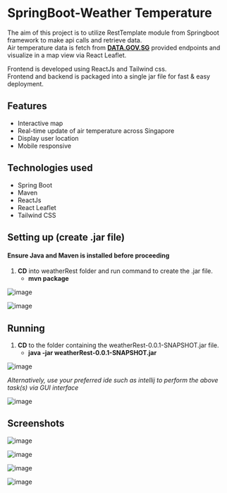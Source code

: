 # SpringBoot-Weather Temperature
The aim of this project is to utilize RestTemplate module from Springboot framework to make api calls and retrieve data.<br/>
Air temperature data is fetch from **[DATA.GOV.SG](https://beta.data.gov.sg/)** provided endpoints and visualize in a map view via React Leaflet.

Frontend is developed using ReactJs and Tailwind css. <br/>
Frontend and backend is packaged into a single jar file for fast & easy deployment.

## Features
* Interactive map
* Real-time update of air temperature across Singapore
* Display user location
* Mobile responsive
  
## Technologies used
* Spring Boot
* Maven
* ReactJs
* React Leaflet
* Tailwind CSS

## Setting up (create .jar file)
#### Ensure Java and Maven is installed before proceeding #### 

1. **CD** into weatherRest folder and run command to create the .jar file.
    - **mvn package**

![image](https://github.com/dude76vvv/springBoot-weatherTemp-restTemplate/assets/131178280/87b2b186-c1fd-461a-934a-3eb13cc96e59)

![image](https://github.com/dude76vvv/springBoot-weatherTemp-restTemplate/assets/131178280/cf26033c-6513-4b57-880b-971fedaff60b)


## Running

1. **CD** to the folder containing the weatherRest-0.0.1-SNAPSHOT.jar file.
    - **java -jar weatherRest-0.0.1-SNAPSHOT.jar**

![image](https://github.com/dude76vvv/springBoot-weatherTemp-restTemplate/assets/131178280/6741b549-35ae-4bdd-9e70-e35baad53f99)

_Alternatively, use your preferred ide such as intellij to perform the above task(s) via GUI interface_ 

![image](https://github.com/dude76vvv/springBoot-weatherTemp-restTemplate/assets/131178280/f4e48c4f-58fc-48f0-8a3d-5c40aa305c15)



## Screenshots

![image](https://github.com/dude76vvv/springBoot-weatherTemp-restTemplate/assets/131178280/2ee9e16d-98ce-4992-b6c7-3bc5e6d7f8ea)

![image](https://github.com/dude76vvv/springBoot-weatherTemp-restTemplate/assets/131178280/eafccd70-da82-4363-b371-93d8a75005d1)

![image](https://github.com/dude76vvv/springBoot-weatherTemp-restTemplate/assets/131178280/6db73dcf-c1aa-410d-9a2f-a807f43b2185)

![image](https://github.com/dude76vvv/springBoot-weatherTemp-restTemplate/assets/131178280/21fb519d-d1fa-4147-b576-6da2bd92e415)













  
